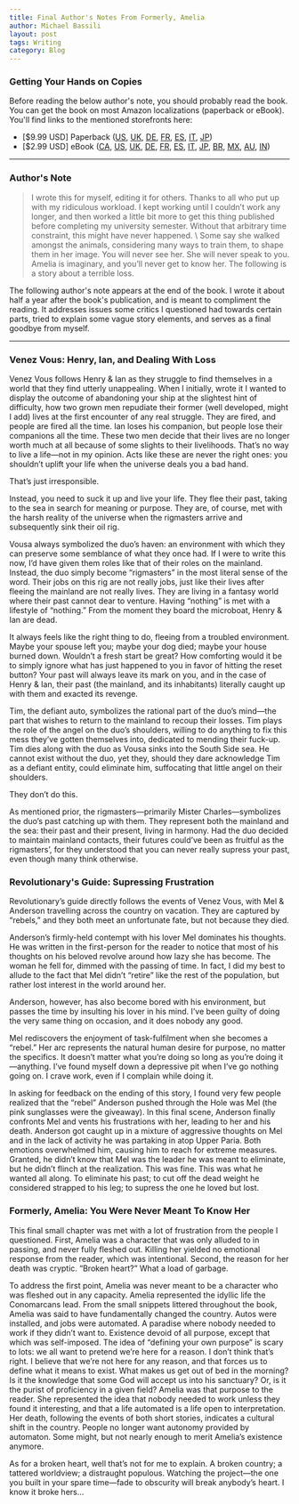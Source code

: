 ```yaml
---
title: Final Author's Notes From Formerly, Amelia
author: Michael Bassili
layout: post
tags: Writing
category: Blog
---
```


### Getting Your Hands on Copies
Before reading the below author's note, you should probably read the book.
You can get the book on most Amazon localizations (paperback or eBook). You'll find links to the mentioned storefronts here:
* [$9.99 USD] Paperback ([US](http://a.co/hbu8iaw), [UK](http://amzn.eu/3dh3Tu7), [DE](https://www.amazon.de/dp/B077YGK1R4), [FR](http://amzn.eu/iaOC8uc), [ES](https://kdp.amazon.com/amazon-dp-action/es/dualbookshelf.marketplacelink/1973476347), [IT](http://amzn.eu/6hcn5Y2), [JP](http://amzn.asia/dSwC5Qb))
* [$2.99 USD] eBook ([CA](http://a.co/hyTnIoa), [US](http://a.co/hbu8iaw), [UK](http://amzn.eu/3dh3Tu7), [DE](https://www.amazon.de/dp/B077YGK1R4), [FR](http://amzn.eu/iaOC8uc), [ES](https://kdp.amazon.com/amazon-dp-action/es/dualbookshelf.marketplacelink/1973476347), [IT](http://amzn.eu/6hcn5Y2), [JP](http://amzn.asia/dSwC5Qb), [BR](http://a.co/18ArQtF), [MX](http://a.co/95C7n8g), [AU](https://www.amazon.com.au/dp/B077YGK1R4), [IN](http://amzn.in/2X2pp2T))

---

### Author's Note

> I wrote this for myself, editing it for others. Thanks to all who put up with my ridiculous workload. I kept working until I couldn’t work any longer, and then worked a little bit more to get this thing published before completing my university semester. Without that arbitrary time constraint, this might have never happened. \\
Some say she walked amongst the animals, considering many ways to train them, to shape them in her image. You will never see her. She will never speak to you. Amelia is imaginary, and you’ll never get to know her. The following is a story about a terrible loss.

The following author's note appears at the end of the book. I wrote it about half a year after the book's publication, and is meant to compliment the reading. It addresses issues some critics I questioned had towards certain parts, tried to explain some vague story elements, and serves as a final goodbye from myself.

---

### Venez Vous: Henry, Ian, and Dealing With Loss

Venez Vous follows Henry & Ian as they struggle to find themselves in a world that they find utterly unappealing. When I initially, wrote it I wanted to display the outcome of abandoning your ship at the slightest hint of difficulty, how two grown men repudiate their former (well developed, might I add) lives at the first encounter of any real struggle. They are fired, and people are fired all the time. Ian loses his companion, but people lose their companions all the time. These two men decide that their lives are no longer worth much at all because of some slights to their livelihoods. That’s no way to live a life—not in my opinion. Acts like these are never the right ones: you shouldn’t uplift your life when the universe deals you a bad hand.

That’s just irresponsible.

Instead, you need to suck it up and live your life. They flee their past, taking to the sea in search for meaning or purpose. They are, of course, met with the harsh reality of the universe when the rigmasters arrive and subsequently sink their oil rig.

Vousa always symbolized the duo’s haven: an environment with which they can preserve some semblance of what they once had. If I were to write this now, I’d have given them roles like that of their roles on the mainland. Instead, the duo simply become “rigmasters” in the most literal sense of the word. Their jobs on this rig are not really jobs, just like their lives after fleeing the mainland are not really lives. They are living in a fantasy world where their past cannot dear to venture. Having “nothing” is met with a lifestyle of “nothing.” From the moment they board the microboat, Henry & Ian are dead.

It always feels like the right thing to do, fleeing from a troubled environment. Maybe your spouse left you; maybe your dog died; maybe your house burned down. Wouldn’t a fresh start be great? How comforting would it be to simply ignore what has just happened to you in favor of hitting the reset button? Your past will always leave its mark on you, and in the case of Henry & Ian, their past (the mainland, and its inhabitants) literally caught up with them and exacted its revenge.

Tim, the defiant auto, symbolizes the rational part of the duo’s mind—the part that wishes to return to the mainland to recoup their losses. Tim plays the role of the angel on the duo’s shoulders, willing to do anything to fix this mess they’ve gotten themselves into, dedicated to mending their fuck-up. Tim dies along with the duo as Vousa sinks into the South Side sea. He cannot exist without the duo, yet they, should they dare acknowledge Tim as a defiant entity, could eliminate him, suffocating that little angel on their shoulders.

They don’t do this.

As mentioned prior, the rigmasters—primarily Mister Charles—symbolizes the duo’s past catching up with them. They represent both the mainland and the sea: their past and their present, living in harmony. Had the duo decided to maintain mainland contacts, their futures could’ve been as fruitful as the rigmasters’, for they understood that you can never really supress your past, even though many think otherwise.

### Revolutionary's Guide: Supressing Frustration

Revolutionary’s guide directly follows the events of Venez Vous, with Mel & Anderson travelling across the country on vacation. They are captured by “rebels,” and they both meet an unfortunate fate, but not because they died.

Anderson’s firmly-held contempt with his lover Mel dominates his thoughts. He was written in the first-person for the reader to notice that most of his thoughts on his beloved revolve around how lazy she has become. The woman he fell for, dimmed with the passing of time. In fact, I did my best to allude to the fact that Mel didn’t “retire” like the rest of the population, but rather lost interest in the world around her.

Anderson, however, has also become bored with his environment, but passes the time by insulting his lover in his mind. I’ve been guilty of doing the very same thing on occasion, and it does nobody any good.

Mel rediscovers the enjoyment of task-fulfilment when she becomes a “rebel.” Her arc represents the natural human desire for purpose, no matter the specifics. It doesn’t matter what you’re doing so long as you’re doing it—anything. I’ve found myself down a depressive pit when I’ve go nothing going on. I crave work, even if I complain while doing it.

In asking for feedback on the ending of this story, I found very few people realized that the “rebel” Anderson pushed through the Hole was Mel (the pink sunglasses were the giveaway). In this final scene, Anderson finally confronts Mel and vents his frustrations with her, leading to her and his death. Anderson got caught up in a mixture of aggressive thoughts on Mel and in the lack of activity he was partaking in atop Upper Paria. Both emotions overwhelmed him, causing him to reach for extreme measures. Granted, he didn’t know that Mel was the leader he was meant to eliminate, but he didn’t flinch at the realization. This was fine. This was what he wanted all along. To eliminate his past; to cut off the dead weight he considered strapped to his leg; to supress the one he loved but lost.

### Formerly, Amelia: You Were Never Meant To Know Her

This final small chapter was met with a lot of frustration from the people I questioned. First, Amelia was a character that was only alluded to in passing, and never fully fleshed out. Killing her yielded no emotional response from the reader, which was intentional. Second, the reason for her death was cryptic. “Broken heart?” What a load of garbage.

To address the first point, Amelia was never meant to be a character who was fleshed out in any capacity. Amelia represented the idyllic life the Conomarcans lead. From the small snippets littered throughout the book, Amelia was said to have fundamentally changed the country. Autos were installed, and jobs were automated. A paradise where nobody needed to work if they didn’t want to. Existence devoid of all purpose, except that which was self-imposed. The idea of “defining your own purpose” is scary to lots: we all want to pretend we’re here for a reason. I don’t think that’s right. I believe that we’re not here for any reason, and that forces us to define what it means to exist. What makes us get out of bed in the morning? Is it the knowledge that some God will accept us into his sanctuary? Or, is it the purist of proficiency in a given field? Amelia was that purpose to the reader. She represented the idea that nobody needed to work unless they found it interesting, and that a life automated is a life open to interpretation. Her death, following the events of both short stories, indicates a cultural shift in the country. People no longer want autonomy provided by automaton. Some might, but not nearly enough to merit Amelia’s existence anymore.

As for a broken heart, well that’s not for me to explain. A broken country; a tattered worldview; a distraught populous. Watching the project—the one you built in your spare time—fade to obscurity will break anybody’s heart. I know it broke hers…
